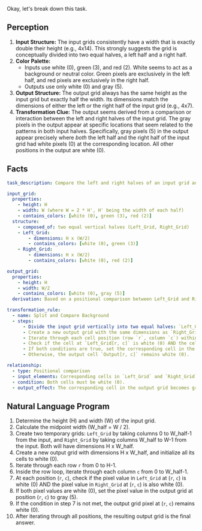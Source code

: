 Okay, let's break down this task.

## Perception

1.  **Input Structure:** The input grids consistently have a width that is exactly double their height (e.g., 4x14). This strongly suggests the grid is conceptually divided into two equal halves, a left half and a right half.
2.  **Color Palette:**
    *   Inputs use white (0), green (3), and red (2). White seems to act as a background or neutral color. Green pixels are exclusively in the left half, and red pixels are exclusively in the right half.
    *   Outputs use only white (0) and gray (5).
3.  **Output Structure:** The output grid always has the same height as the input grid but exactly half the width. Its dimensions match the dimensions of either the left or the right half of the input grid (e.g., 4x7).
4.  **Transformation Clue:** The output seems derived from a comparison or interaction between the left and right halves of the input grid. The gray pixels in the output appear at specific locations that seem related to the patterns in both input halves. Specifically, gray pixels (5) in the output appear precisely where *both* the left half and the right half of the input grid had white pixels (0) at the corresponding location. All other positions in the output are white (0).

## Facts


```yaml
task_description: Compare the left and right halves of an input grid and mark common background locations.

input_grid:
  properties:
    - height: H
    - width: W (where W = 2 * H', H' being the width of each half)
    - contains_colors: [white (0), green (3), red (2)]
  structure:
    - composed_of: two equal vertical halves (Left_Grid, Right_Grid)
    - Left_Grid:
        - dimensions: H x (W/2)
        - contains_colors: [white (0), green (3)]
    - Right_Grid:
        - dimensions: H x (W/2)
        - contains_colors: [white (0), red (2)]

output_grid:
  properties:
    - height: H
    - width: W/2
    - contains_colors: [white (0), gray (5)]
  derivation: Based on a positional comparison between Left_Grid and Right_Grid.

transformation_rule:
  - name: Split and Compare Background
  - steps:
      - Divide the input grid vertically into two equal halves: `Left_Grid` and `Right_Grid`.
      - Create a new output grid with the same dimensions as `Right_Grid` (or `Left_Grid`), initialized with white (0).
      - Iterate through each cell position (row `r`, column `c`) within the dimensions of the halves.
      - Check if the cell at `Left_Grid[r, c]` is white (0) AND the cell at `Right_Grid[r, c]` is white (0).
      - If both conditions are true, set the corresponding cell in the output grid `Output[r, c]` to gray (5).
      - Otherwise, the output cell `Output[r, c]` remains white (0).

relationship:
  - type: Positional comparison
  - input_elements: Corresponding cells in `Left_Grid` and `Right_Grid`.
  - condition: Both cells must be white (0).
  - output_effect: The corresponding cell in the output grid becomes gray (5).
```


## Natural Language Program

1.  Determine the height (H) and width (W) of the input grid.
2.  Calculate the midpoint width (W_half = W / 2).
3.  Create two temporary grids: `Left_Grid` by taking columns 0 to W_half-1 from the input, and `Right_Grid` by taking columns W_half to W-1 from the input. Both will have dimensions H x W_half.
4.  Create a new output grid with dimensions H x W_half, and initialize all its cells to white (0).
5.  Iterate through each row `r` from 0 to H-1.
6.  Inside the row loop, iterate through each column `c` from 0 to W_half-1.
7.  At each position (`r`, `c`), check if the pixel value in `Left_Grid` at (`r`, `c`) is white (0) AND the pixel value in `Right_Grid` at (`r`, `c`) is also white (0).
8.  If both pixel values are white (0), set the pixel value in the output grid at position (`r`, `c`) to gray (5).
9.  If the condition in step 7 is not met, the output grid pixel at (`r`, `c`) remains white (0).
10. After iterating through all positions, the resulting output grid is the final answer.